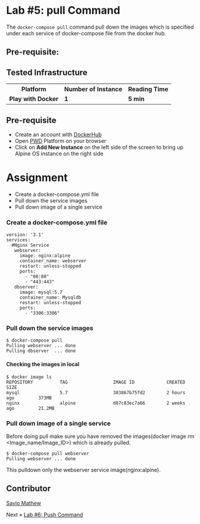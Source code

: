 # Lab #5: pull Command
The `docker-compose pull` command pull down the images which is specified under each service of docker-compose file from the docker hub.

## Pre-requisite:

## Tested Infrastructure

<table class="tg">
  <tr>
    <th class="tg-yw4l"><b>Platform</b></th>
    <th class="tg-yw4l"><b>Number of Instance</b></th>
    <th class="tg-yw4l"><b>Reading Time</b></th>
    
  </tr>
  <tr>
    <td class="tg-yw4l"><b> Play with Docker</b></td>
    <td class="tg-yw4l"><b>1</b></td>
    <td class="tg-yw4l"><b>5 min</b></td>
    
  </tr>
  
</table>

## Pre-requisite

- Create an account with [DockerHub](https://hub.docker.com)
- Open [PWD](https://labs.play-with-docker.com/) Platform on your browser 
- Click on **Add New Instance** on the left side of the screen to bring up Alpine OS instance on the right side

# Assignment
- Create a docker-compose.yml file
- Pull down the service images
- Pull down image of a single service


### Create a docker-compose.yml file
```
version: '3.1'
services:
  #Nginx Service
   webserver:
     image: nginx:alpine
     container_name: webserver
     restart: unless-stopped
     ports:
       - "80:80"
       - "443:443"
   dbserver:
     image: mysql:5.7
     container_name: Mysqldb
     restart: unless-stopped
     ports:
       - "3306:3306"
```

### Pull down the service images
```
$ docker-compose pull
Pulling webserver ... done
Pulling dbserver  ... done
```
#### Checking the images in local
```
$ docker image ls
REPOSITORY          TAG                 IMAGE ID            CREATED             SIZE
mysql               5.7                 383867b75fd2        2 hours ago         373MB
nginx               alpine              d87c83ec7a66        2 weeks ago         21.2MB
```

### Pull down image of a single service
Before doing pull make sure you have removed the images(docker image rm <Image_name/Image_ID>) which is already pulled.
```
$ docker-compose pull webserver
Pulling webserver ... done
```
This pulldown only the webserver service image(nginx:alpine).


## Contributor
[Savio Mathew](https://www.linkedin.com/in/saviovettoor)

Next » [Lab #6: Push Command](http://dockerlabs.nholuongut.com/intermediate/workshop/DockerCompose/push_command.html)
